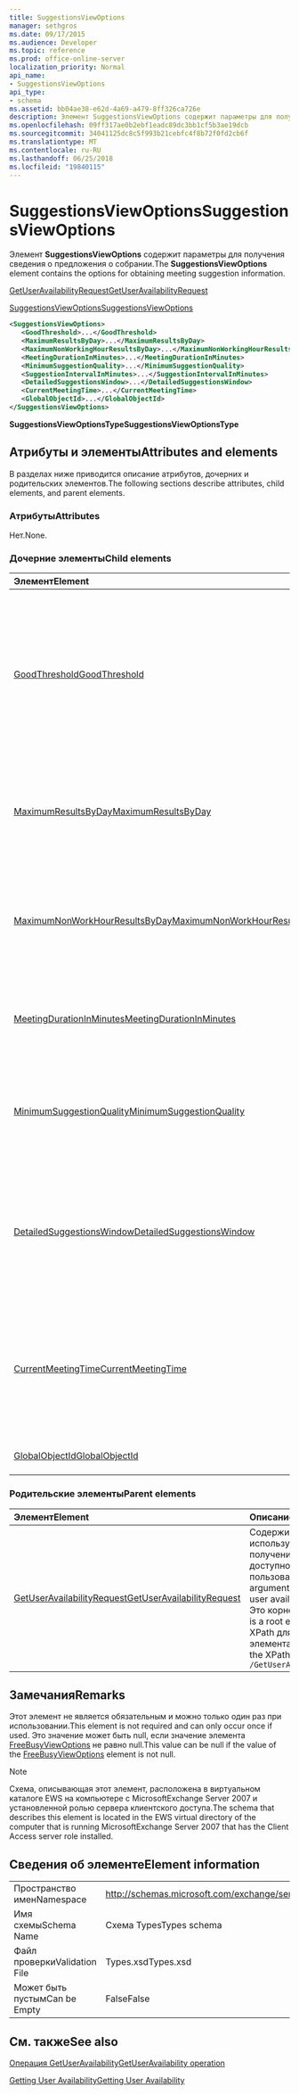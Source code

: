 ```yaml
---
title: SuggestionsViewOptions
manager: sethgros
ms.date: 09/17/2015
ms.audience: Developer
ms.topic: reference
ms.prod: office-online-server
localization_priority: Normal
api_name:
- SuggestionsViewOptions
api_type:
- schema
ms.assetid: bb04ae38-e62d-4a69-a479-8ff326ca726e
description: Элемент SuggestionsViewOptions содержит параметры для получения сведения о предложения о собрании.
ms.openlocfilehash: 09ff317ae0b2ebf1eadc89dc3bb1cf5b3ae19dcb
ms.sourcegitcommit: 34041125dc8c5f993b21cebfc4f8b72f0fd2cb6f
ms.translationtype: MT
ms.contentlocale: ru-RU
ms.lasthandoff: 06/25/2018
ms.locfileid: "19840115"
---
```

# <a name="suggestionsviewoptions"></a><span data-ttu-id="3154f-103">SuggestionsViewOptions</span><span class="sxs-lookup"><span data-stu-id="3154f-103">SuggestionsViewOptions</span></span>

<span data-ttu-id="3154f-104">Элемент **SuggestionsViewOptions** содержит параметры для получения сведения о предложения о собрании.</span><span class="sxs-lookup"><span data-stu-id="3154f-104">The **SuggestionsViewOptions** element contains the options for obtaining meeting suggestion information.</span></span> 
  
[<span data-ttu-id="3154f-105">GetUserAvailabilityRequest</span><span class="sxs-lookup"><span data-stu-id="3154f-105">GetUserAvailabilityRequest</span></span>](getuseravailabilityrequest.md)
  
[<span data-ttu-id="3154f-106">SuggestionsViewOptions</span><span class="sxs-lookup"><span data-stu-id="3154f-106">SuggestionsViewOptions</span></span>](suggestionsviewoptions.md)
  
```xml
<SuggestionsViewOptions>
   <GoodThreshold>...</GoodThreshold>
   <MaximumResultsByDay>...</MaximumResultsByDay>
   <MaximumNonWorkingHourResultsByDay>...</MaximumNonWorkingHourResultsByDay>
   <MeetingDurationInMinutes>...</MeetingDurationInMinutes>
   <MinimumSuggestionQuality>...</MinimumSuggestionQuality>
   <SuggestionIntervalInMinutes>...</SuggestionIntervalInMinutes>
   <DetailedSuggestionsWindow>...</DetailedSuggestionsWindow>
   <CurrentMeetingTime>...</CurrentMeetingTime>
   <GlobalObjectId>...</GlobalObjectId>
</SuggestionsViewOptions>
```

 <span data-ttu-id="3154f-107">**SuggestionsViewOptionsType**</span><span class="sxs-lookup"><span data-stu-id="3154f-107">**SuggestionsViewOptionsType**</span></span>
## <a name="attributes-and-elements"></a><span data-ttu-id="3154f-108">Атрибуты и элементы</span><span class="sxs-lookup"><span data-stu-id="3154f-108">Attributes and elements</span></span>

<span data-ttu-id="3154f-109">В разделах ниже приводится описание атрибутов, дочерних и родительских элементов.</span><span class="sxs-lookup"><span data-stu-id="3154f-109">The following sections describe attributes, child elements, and parent elements.</span></span>
  
### <a name="attributes"></a><span data-ttu-id="3154f-110">Атрибуты</span><span class="sxs-lookup"><span data-stu-id="3154f-110">Attributes</span></span>

<span data-ttu-id="3154f-111">Нет.</span><span class="sxs-lookup"><span data-stu-id="3154f-111">None.</span></span>
  
### <a name="child-elements"></a><span data-ttu-id="3154f-112">Дочерние элементы</span><span class="sxs-lookup"><span data-stu-id="3154f-112">Child elements</span></span>

|<span data-ttu-id="3154f-113">**Элемент**</span><span class="sxs-lookup"><span data-stu-id="3154f-113">**Element**</span></span>|<span data-ttu-id="3154f-114">**Описание**</span><span class="sxs-lookup"><span data-stu-id="3154f-114">**Description**</span></span>|
|:-----|:-----|
|[<span data-ttu-id="3154f-115">GoodThreshold</span><span class="sxs-lookup"><span data-stu-id="3154f-115">GoodThreshold</span></span>](goodthreshold.md) <br/> |<span data-ttu-id="3154f-116">Указывает процент участников, которые необходимо открыть для периода времени, в рамках программы как хороший предложенного собрания период времени.</span><span class="sxs-lookup"><span data-stu-id="3154f-116">Specifies the percentage of attendees that must have the time period open for the time period to qualify as a good suggested meeting time.</span></span>  <br/> |
|[<span data-ttu-id="3154f-117">MaximumResultsByDay</span><span class="sxs-lookup"><span data-stu-id="3154f-117">MaximumResultsByDay</span></span>](maximumresultsbyday.md) <br/> |<span data-ttu-id="3154f-118">Указывает, сколько раз предложенного собрания в день, возвращаемого в ответе.</span><span class="sxs-lookup"><span data-stu-id="3154f-118">Specifies the number of suggested meeting times per day returned in the response.</span></span>  <br/> |
|[<span data-ttu-id="3154f-119">MaximumNonWorkHourResultsByDay</span><span class="sxs-lookup"><span data-stu-id="3154f-119">MaximumNonWorkHourResultsByDay</span></span>](maximumnonworkhourresultsbyday.md) <br/> |<span data-ttu-id="3154f-120">Указывает количество предложенного результатов время за пределами обычных рабочих часов в день собрания.</span><span class="sxs-lookup"><span data-stu-id="3154f-120">Specifies the number of suggested results for meeting times outside regular working hours per day.</span></span>  <br/> |
|[<span data-ttu-id="3154f-121">MeetingDurationInMinutes</span><span class="sxs-lookup"><span data-stu-id="3154f-121">MeetingDurationInMinutes</span></span>](meetingdurationinminutes.md) <br/> |<span data-ttu-id="3154f-122">Определяет продолжительность собрания предлагаются.</span><span class="sxs-lookup"><span data-stu-id="3154f-122">Specifies the length of the meeting to be suggested.</span></span>  <br/> |
|[<span data-ttu-id="3154f-123">MinimumSuggestionQuality</span><span class="sxs-lookup"><span data-stu-id="3154f-123">MinimumSuggestionQuality</span></span>](minimumsuggestionquality.md) <br/> |<span data-ttu-id="3154f-124">Определяет качество предложения о собрании должно быть возвращено в ответе.</span><span class="sxs-lookup"><span data-stu-id="3154f-124">Specifies the quality of meeting suggestions to be returned in the response.</span></span>  <br/> |
|[<span data-ttu-id="3154f-125">DetailedSuggestionsWindow</span><span class="sxs-lookup"><span data-stu-id="3154f-125">DetailedSuggestionsWindow</span></span>](detailedsuggestionswindow.md) <br/> |<span data-ttu-id="3154f-126">Определяет период времени, который будет опрошен на наличие подробные сведения о времени предложенного собрания.</span><span class="sxs-lookup"><span data-stu-id="3154f-126">Identifies the time span that is queried for detailed information about suggested meeting times.</span></span>  <br/> |
|[<span data-ttu-id="3154f-127">CurrentMeetingTime</span><span class="sxs-lookup"><span data-stu-id="3154f-127">CurrentMeetingTime</span></span>](currentmeetingtime.md) <br/> |<span data-ttu-id="3154f-128">Представляет время начала собрания, который нужно обновить с предложенного собрания время результаты.</span><span class="sxs-lookup"><span data-stu-id="3154f-128">Represents the start time of a meeting that you want to update with the suggested meeting time results.</span></span>  <br/> |
|[<span data-ttu-id="3154f-129">GlobalObjectId</span><span class="sxs-lookup"><span data-stu-id="3154f-129">GlobalObjectId</span></span>](globalobjectid.md) <br/> |<span data-ttu-id="3154f-130">Этот элемент не используется.</span><span class="sxs-lookup"><span data-stu-id="3154f-130">This element is not used.</span></span>  <br/> |
   
### <a name="parent-elements"></a><span data-ttu-id="3154f-131">Родительские элементы</span><span class="sxs-lookup"><span data-stu-id="3154f-131">Parent elements</span></span>

|<span data-ttu-id="3154f-132">**Элемент**</span><span class="sxs-lookup"><span data-stu-id="3154f-132">**Element**</span></span>|<span data-ttu-id="3154f-133">**Описание**</span><span class="sxs-lookup"><span data-stu-id="3154f-133">**Description**</span></span>|
|:-----|:-----|
|[<span data-ttu-id="3154f-134">GetUserAvailabilityRequest</span><span class="sxs-lookup"><span data-stu-id="3154f-134">GetUserAvailabilityRequest</span></span>](getuseravailabilityrequest.md) <br/> |<span data-ttu-id="3154f-135">Содержит аргументы, используемые для получения сведений о доступности пользователя.</span><span class="sxs-lookup"><span data-stu-id="3154f-135">Contains the arguments used to obtain user availability information.</span></span> <span data-ttu-id="3154f-136">Это корневой элемент.</span><span class="sxs-lookup"><span data-stu-id="3154f-136">This is a root element.</span></span>  <br/> <span data-ttu-id="3154f-137">XPath для этого элемента:</span><span class="sxs-lookup"><span data-stu-id="3154f-137">The following is the XPath to this element:</span></span>  <br/>  `/GetUserAvailabilityRequest` <br/> |
   
## <a name="remarks"></a><span data-ttu-id="3154f-138">Замечания</span><span class="sxs-lookup"><span data-stu-id="3154f-138">Remarks</span></span>

<span data-ttu-id="3154f-139">Этот элемент не является обязательным и можно только один раз при использовании.</span><span class="sxs-lookup"><span data-stu-id="3154f-139">This element is not required and can only occur once if used.</span></span> <span data-ttu-id="3154f-140">Это значение может быть null, если значение элемента [FreeBusyViewOptions](freebusyviewoptions.md) не равно null.</span><span class="sxs-lookup"><span data-stu-id="3154f-140">This value can be null if the value of the [FreeBusyViewOptions](freebusyviewoptions.md) element is not null.</span></span> 
  
> [!NOTE]
> <span data-ttu-id="3154f-141">Схема, описывающая этот элемент, расположена в виртуальном каталоге EWS на компьютере с MicrosoftExchange Server 2007 и установленной ролью сервера клиентского доступа.</span><span class="sxs-lookup"><span data-stu-id="3154f-141">The schema that describes this element is located in the EWS virtual directory of the computer that is running MicrosoftExchange Server 2007 that has the Client Access server role installed.</span></span> 
  
## <a name="element-information"></a><span data-ttu-id="3154f-142">Сведения об элементе</span><span class="sxs-lookup"><span data-stu-id="3154f-142">Element information</span></span>

|||
|:-----|:-----|
|<span data-ttu-id="3154f-143">Пространство имен</span><span class="sxs-lookup"><span data-stu-id="3154f-143">Namespace</span></span>  <br/> |http://schemas.microsoft.com/exchange/services/2006/types  <br/> |
|<span data-ttu-id="3154f-144">Имя схемы</span><span class="sxs-lookup"><span data-stu-id="3154f-144">Schema Name</span></span>  <br/> |<span data-ttu-id="3154f-145">Схема Types</span><span class="sxs-lookup"><span data-stu-id="3154f-145">Types schema</span></span>  <br/> |
|<span data-ttu-id="3154f-146">Файл проверки</span><span class="sxs-lookup"><span data-stu-id="3154f-146">Validation File</span></span>  <br/> |<span data-ttu-id="3154f-147">Types.xsd</span><span class="sxs-lookup"><span data-stu-id="3154f-147">Types.xsd</span></span>  <br/> |
|<span data-ttu-id="3154f-148">Может быть пустым</span><span class="sxs-lookup"><span data-stu-id="3154f-148">Can be Empty</span></span>  <br/> |<span data-ttu-id="3154f-149">False</span><span class="sxs-lookup"><span data-stu-id="3154f-149">False</span></span>  <br/> |
   
## <a name="see-also"></a><span data-ttu-id="3154f-150">См. также</span><span class="sxs-lookup"><span data-stu-id="3154f-150">See also</span></span>



[<span data-ttu-id="3154f-151">Операция GetUserAvailability</span><span class="sxs-lookup"><span data-stu-id="3154f-151">GetUserAvailability operation</span></span>](getuseravailability-operation.md)


[<span data-ttu-id="3154f-152">Getting User Availability</span><span class="sxs-lookup"><span data-stu-id="3154f-152">Getting User Availability</span></span>](http://msdn.microsoft.com/library/d4133fcb-9b0f-4e6b-aadf-a389da83516a%28Office.15%29.aspx)

